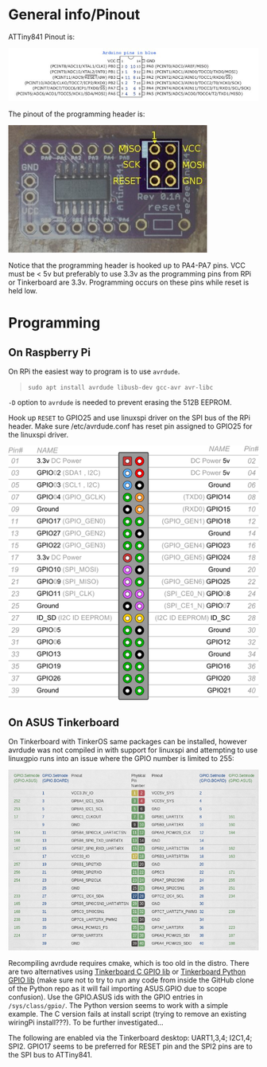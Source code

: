 # General info/Pinout

ATTiny841 Pinout is:

![ATtiny841 Pinout](docs/Tiny841_pinout.jpg)

The pinout of the programming header is:

![Programming header](docs/AVRISP6.jpg)

Notice that the programming header is hooked up to PA4-PA7 pins. VCC must 
be < 5v but preferably to use 3.3v as the programming pins from RPi or Tinkerboard are 3.3v. Programming occurs on these pins while reset is held low.

# Programming
## On Raspberry Pi

On RPi the easiest way to program is to use `avrdude`.

> `sudo apt install avrdude libusb-dev gcc-avr avr-libc`

`-D` option to `avrdude` is needed to prevent erasing the 512B EEPROM.

Hook up `RESET` to GPIO25 and use linuxspi driver on the SPI bus of the RPi
header. Make sure /etc/avrdude.conf has reset pin assigned to GPIO25 for the
linuxspi driver.

![RPi GPIO](docs/RPi_GPIO.png)

## On ASUS Tinkerboard

On Tinkerboard with TinkerOS same packages can be installed, however avrdude was
not compiled in with support for linuxspi and attempting to use linuxgpio runs
into an issue where the GPIO number is limited to 255:

![Tinkerboard GPIO](docs/Tinkerboard_GPIO.png)

Recompiling avrdude requires cmake, which is too old in the distro. There are
two alternatives using [Tinkerboard C GPIO
lib](https://github.com/TinkerBoard/gpio_lib_c) or [Tinkerboard Python GPIO lib](https://github.com/TinkerBoard/gpio_lib_python) (make sure not to try to run any code from inside the GitHub clone of the Python repo as it will fail importing ASUS.GPIO due to scope confusion). Use the GPIO.ASUS ids with the GPIO entries in `/sys/class/gpio/`. The Python version seems to work with a simple example. The C version fails at install script (trying to remove an existing wiringPi install???). To be further investigated...

The following are enabled via the Tinkerboard desktop: UART1,3,4; I2C1,4; SPI2. GPIO17 seems to be preferred for RESET pin and the SPI2 pins are to the SPI bus to ATTiny841.
